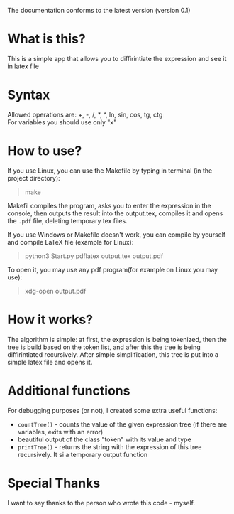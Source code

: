 The documentation conforms to the latest version  (version 0.1)  
# What is this?  
This is a simple app that allows you to diffirintiate the expression and see it in latex file  
# Syntax  
Allowed operations are: +, -, /, \*, ^, ln, sin, cos, tg, ctg    
For variables you should use only "x"  
# How to use?  
If you use Linux, you can use the Makefile by typing in terminal (in the project directory):  
> make

Makefil compiles the program, asks you to enter the expression in the console, then outputs the result into the output.tex, compiles it and opens the ``.pdf`` file, deleting temporary tex files.  

If you use Windows or Makefile doesn't work, you can compile by yourself and compile LaTeX file (example for Linux):  
> python3 Start.py
> pdflatex output.tex output.pdf

To open it, you may use any pdf program(for example on Linux you may use):  
> xdg-open output.pdf

# How it works?  
The algorithm is simple: at first, the expression is being tokenized, then the tree is build based on the token list, and after this the tree is being diffirintiated recursively. After simple simplification, this tree is put into a simple latex file and opens it.

# Additional functions  
For debugging purposes (or not), I created some extra useful functions:  
- ``countTree()`` - counts the value of the given expression tree (if there are variables, exits with an error)  
- beautiful output of the class "token" with its value and type  
- ``printTree()`` - returns the string with the expression of this tree recursively. It si a temporary output function  

# Special Thanks  
I want to say thanks to the person who wrote this code - myself.  
